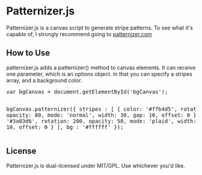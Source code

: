 <h1>Patternizer.js</h1>
Patternizer.js is a canvas script to generate stripe patterns. To see what it's capable of, I strongly recommend going to <a href="http://patternizer.com">patternizer.com</a>
<h2>How to Use</h2>
patternizer.js adds a patternizer() method to canvas elements. It can receive one parameter, which is an options object. In that you can specify a stripes array, and a background color.
<pre>
var bgCanvas = document.getElementById('bgCanvas');

bgCanvas.patternizer({
    stripes : [ 
        {
            color: '#ffb4d5',
            rotation: 45,
            opacity: 80,
            mode: 'normal',
            width: 30,
            gap: 10,
            offset: 0
        },
        {
            color: '#3a83d6',
            rotation: 200,
            opacity: 50,
            mode: 'plaid',
            width: 10,
            gap: 10,
            offset: 0
        }
    ],
    bg : '#ffffff'
});
</pre>
<h2>License</h2>
Patternizer.js is dual-licensed under MIT/GPL. Use whichever you'd like.